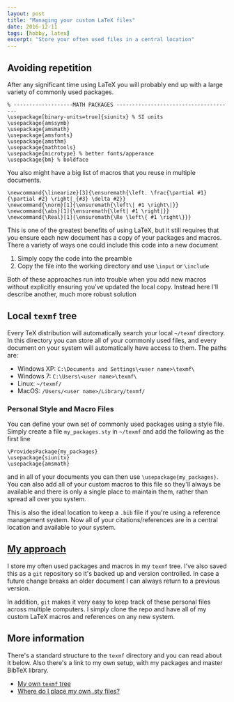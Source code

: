```yaml
---
layout: post
title: "Managing your custom LaTeX files"
date: 2016-12-11
tags: [hobby, latex]
excerpt: "Store your often used files in a central location"
---
```


## Avoiding repetition
After any significant time using LaTeX you will probably end up with a large variety of commonly used packages. 

~~~
% -------------------MATH PACKAGES --------------------------------------
\usepackage[binary-units=true]{siunitx} % SI units
\usepackage{amssymb}  
\usepackage{amsmath}
\usepackage{amsfonts}
\usepackage{amsthm}
\usepackage{mathtools}
\usepackage{microtype} % better fonts/apperance
\usepackage{bm} % boldface
~~~

You also might have a big list of macros that you reuse in multiple documents.

~~~
\newcommand{\linearize}[3]{\ensuremath{\left. \frac{\partial #1}{\partial #2} \right|_{#3} \delta #2}}
\newcommand{\norm}[1]{\ensuremath{\left\| #1 \right\|}}
\newcommand{\abs}[1]{\ensuremath{\left| #1 \right|}}
\newcommand{\Real}[1]{\ensuremath{\Re \left\{ #1 \right\}}}
~~~

This is one of the greatest benefits of using LaTeX, but it still requires that you ensure each new document has a copy of your packages and macros.
There a variety of ways one could include this code into a new document

1. Simply copy the code into the preamble
2. Copy the file into the working directory and use `\input` or `\include`

Both of these approaches run into trouble when you add new macros without explicitly ensuring you've updated the local copy. 
Instead here I'll describe another, much more robust solution

## Local `texmf` tree

Every TeX distribution will automatically search your local `~/texmf` directory.
In this directory you can store all of your commonly used files, and every document on your system will automatically have access to them. 
The paths are:

* Windows XP: `C:\Documents and Settings\<user name>\texmf\`
* Windows 7: `C:\Users\<user name>\texmf\`
* Linux: `~/texmf/`
* MacOS: `/Users/<user name>/Library/texmf/`

### Personal Style and Macro Files

You can define your own set of commonly used packages using a style file.
Simply create a file `my_packages.sty` in `~/texmf` and add the following as the first line

~~~
\ProvidesPackage{my_packages}
\usepackage{siunitx}
\usepackage{amsmath}
~~~

and in all of your documents you can then use `\usepackage{my_packages}`.
You can also add all of your custom macros to this file so they'll always be available and there is only a single place to maintain them, rather than spread all over you system.

This is also the ideal location to keep a `.bib` file if you're using a reference management system. 
Now all of your citations/references are in a central location and available to your system.

## [My approach](https://github.com/skulumani/texmf)

I store my often used packages and macros in my `texmf` tree. 
I've also saved this as a `git` repository so it's backed up and version controlled. 
In case a future change breaks an older document I can always return to a previous version.

In addition, `git` makes it very easy to keep track of these personal files across multiple computers.
I simply clone the repo and have all of my custom LaTeX macros and references on any new system. 


## More information

There's a standard structure to the `texmf` directory and you can read about it below. 
Also there's a link to my own setup, with my packages and master BibTeX library. 

* [My own `texmf` tree](https://github.com/skulumani/texmf)
* [Where do I place my own .sty files?](http://tex.stackexchange.com/questions/1137/where-do-i-place-my-own-sty-or-cls-files-to-make-them-available-to-all-my-te)
